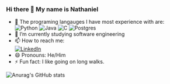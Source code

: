 ### Hi there 👋 My name is Nathaniel

* 🔭 The programing langauges I have most experience with are:  
![Python](https://img.shields.io/badge/python-3670A0?style=for-the-badge&logo=python&logoColor=ffdd54)
![Java](https://img.shields.io/badge/java-%23ED8B00.svg?style=for-the-badge&logo=java&logoColor=white)
![C](https://img.shields.io/badge/c-%2300599C.svg?style=for-the-badge&logo=c&logoColor=white)
![Postgres](https://img.shields.io/badge/postgres-%23316192.svg?style=for-the-badge&logo=postgresql&logoColor=white)
* 🌱 I’m currently studying software engineering
* 📫 How to reach me:  
[![LinkedIn](https://img.shields.io/badge/linkedin-%230077B5.svg?style=for-the-badge&logo=linkedin&logoColor=white)](https://www.linkedin.com/in/nathanielmendez1)
* 😄 Pronouns: He/Him
* ⚡ Fun fact: I like going on long walks.

![Anurag's GitHub stats](https://github-readme-stats.vercel.app/api?username=nathanielmendez&show_icons=true&theme=dark)
